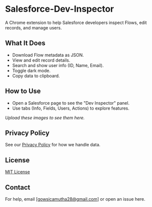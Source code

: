 # Salesforce-Dev-Inspector

A Chrome extension to help Salesforce developers inspect Flows, edit records, and manage users.

## What It Does
- Download Flow metadata as JSON.
- View and edit record details.
- Search and show user info (ID, Name, Email).
- Toggle dark mode.
- Copy data to clipboard.

## How to Use
- Open a Salesforce page to see the "Dev Inspector" panel.
- Use tabs (Info, Fields, Users, Actions) to explore features.

*Upload these images to see them here.*

## Privacy Policy
See our [Privacy Policy](https://gowsic-sf.github.io/Salesforce-Dev-Inspector/privacy-policy.html) for how we handle data.

## License
[MIT License](LICENSE)

## Contact
For help, email [gowsicamutha28@gmail.com] or open an issue here.
